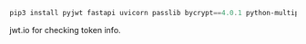 ```powershell
pip3 install pyjwt fastapi uvicorn passlib bycrypt==4.0.1 python-multipart pyjwt
```

jwt.io for checking token info.
